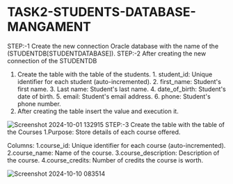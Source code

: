 # TASK2-STUDENTS-DATABASE-MANGAMENT

STEP:-1 Create the new connection Oracle database with the name of the (STUDENTDB[STUDENTDATABASE]).
STEP:-2 After creating the new connection of the STUDENTDB 
  1. Create the table with the table of the students.
    1. student_id: Unique identifier for each student (auto-incremented).
    2. first_name: Student's first name.
    3. Last name: Student's last name.
    4. date_of_birth: Student's date of birth.
    5. email: Student's email address.
    6. phone: Student's phone number.
  2. After creating the table insert the value and execution it.

![Screenshot 2024-10-01 132915](https://github.com/user-attachments/assets/eba20ee6-220d-4f5f-85ca-933dc5cbaad0)
 STEP:-3 Create the table with the table of the Courses
  1.Purpose: Store details of each course offered.

Columns:
 1.course_id: Unique identifier for each course (auto-incremented).
 2.course_name: Name of the course.
 3.course_description: Description of the course.
 4.course_credits: Number of credits the course is worth.

![Screenshot 2024-10-10 083514](https://github.com/user-attachments/assets/7310e972-02f4-4563-b174-b3b4179e2bed)



 

